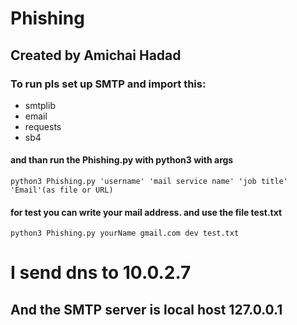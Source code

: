 # Phishing
## Created by Amichai Hadad 
### To run pls set up SMTP and import this:
* smtplib
* email
* requests
* sb4
#### and than run the Phishing.py with python3 with args
```terminal
python3 Phishing.py 'username' 'mail service name' 'job title' 'Email'(as file or URL)
```
#### for test you can write your mail address. and use the file test.txt
```exaple:
python3 Phishing.py yourName gmail.com dev test.txt
```
# I send dns to 10.0.2.7
## And the SMTP server is local host 127.0.0.1
